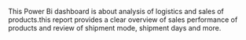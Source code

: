 This Power Bi dashboard is about analysis of logistics and sales of products.this report provides a clear overview of sales performance of products and review of shipment mode, shipment days and more.
